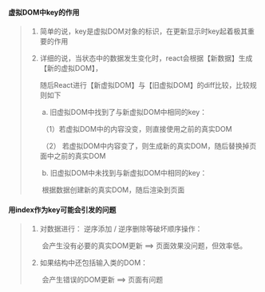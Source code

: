 #### 虚拟DOM中key的作用

> 1. 简单的说，key是虚拟DOM对象的标识，在更新显示时key起着极其重要的作用
>
> 2. 详细的说，当状态中的数据发生变化时，react会根据【新数据】生成【新的虚拟DOM】，
>
>    ​	随后React进行【新虚拟DOM】与【旧虚拟DOM】的diff比较，比较规则如下
>
>    ​	a. 旧虚拟DOM中找到了与新虚拟DOM中相同的key： 
>
>    ​		（1）若虚拟DOM中的内容没变，则直接使用之前的真实DOM 
>
>    ​		（2） 若虚拟DOM中内容变了，则生成新的真实DOM，随后替换掉页面中之前的真实DOM
>
>    ​	b. 旧虚拟DOM中未找到与新虚拟DOM中相同的key：
>
>    ​		根据数据创建新的真实DOM，随后渲染到页面

#### 用index作为key可能会引发的问题

> 1. 对数据进行： 逆序添加 / 逆序删除等破坏顺序操作：
>
>    ​	会产生没有必要的真实DOM更新 ==> 页面效果没问题，但效率低。
>
> 2. 如果结构中还包括输入类的DOM： 
>
>    ​	会产生错误的DOM更新 ==> 页面有问题
